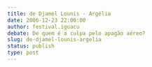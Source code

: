 ```yaml
---
title: de Djamel Lounis - Argélia
date: 2006-12-23 22:00:00
author: festival.iguacu
debate: De quem é a culpa pelo apagão aéreo?
slug: de-djamel-lounis-argelia
status: publish 
type: post
---
```



